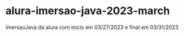 # alura-imersao-java-2023-march
ImersaoJava da alura com inicio em 03/27/2023 e final em 03/31/2023
